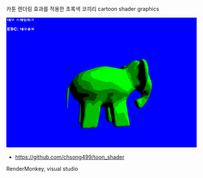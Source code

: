 카툰 렌더링 효과를 적용한 초록색 코끼리
cartoon shader graphics

![screenshot](/assets/images/screen.png)
- https://github.com/chsong499/toon_shader

RenderMonkey, visual studio
